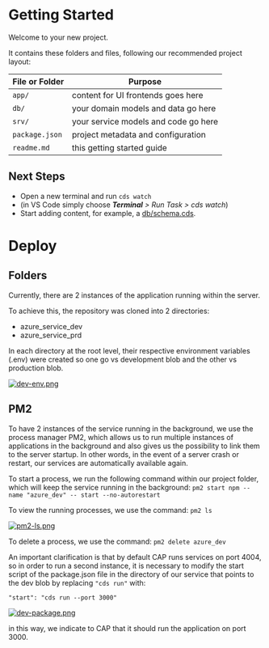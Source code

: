 # Getting Started

Welcome to your new project.

It contains these folders and files, following our recommended project layout:

File or Folder | Purpose
---------|----------
`app/` | content for UI frontends goes here
`db/` | your domain models and data go here
`srv/` | your service models and code go here
`package.json` | project metadata and configuration
`readme.md` | this getting started guide


## Next Steps

- Open a new terminal and run `cds watch` 
- (in VS Code simply choose _**Terminal** > Run Task > cds watch_)
- Start adding content, for example, a [db/schema.cds](db/schema.cds).


# Deploy 

## Folders

Currently, there are 2 instances of the application running within the server.

To achieve this, the repository was cloned into 2 directories:

- azure_service_dev
- azure_service_prd

In each directory at the root level, their respective environment variables (.env) were created so one go vs development blob and the other vs production blob.

[![dev-env.png](https://i.postimg.cc/t4cPf3GH/dev-env.png)](https://postimg.cc/NK152r0N)

## PM2

To have 2 instances of the service running in the background, we use the process manager PM2, which allows us to run multiple instances of applications in the background and also gives us the possibility to link them to the server startup. In other words, in the event of a server crash or restart, our services are automatically available again.

To start a process, we run the following command within our project folder, which will keep the service running in the background:
`pm2 start npm --name "azure_dev" -- start --no-autorestart`

To view the running processes, we use the command:
`pm2 ls`

[![pm2-ls.png](https://i.postimg.cc/DzbsKS74/pm2-ls.png)](https://postimg.cc/FfN1ysdh)

To delete a process, we use the command:
`pm2 delete azure_dev`

An important clarification is that by default CAP runs services on port 4004, so in order to run a second instance, it is necessary to modify the start script of the package.json file in the directory of our service that points to the dev blob by replacing `"cds run"` with:

 `"start": "cds run --port 3000"`

[![dev-package.png](https://i.postimg.cc/G2wD3bp7/dev-package.png)](https://postimg.cc/sBmxwd77)

in this way, we indicate to CAP that it should run the application on port 3000.
